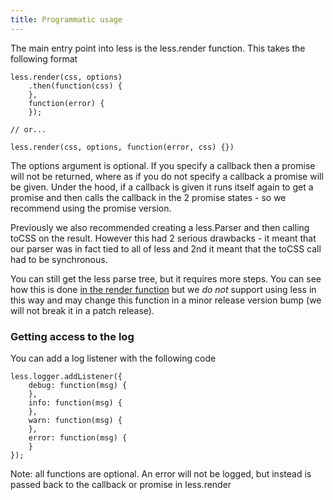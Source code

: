 ```yaml
---
title: Programmatic usage
---
```


The main entry point into less is the less.render function. This takes the following format

```
less.render(css, options)
    .then(function(css) {
    },
    function(error) {
    });

// or...

less.render(css, options, function(error, css) {})
```

The options argument is optional. If you specify a callback then a promise will not be returned, where as if you do not specify a callback a promise will be given.
Under the hood, if a callback is given it runs itself again to get a promise and then calls the callback in the 2 promise states - so we recommend using the promise version.

Previously we also recommended creating a less.Parser and then calling toCSS on the result. However this had 2 serious drawbacks - it meant that our parser was in fact tied to all of less and 2nd it meant that the toCSS call had to be synchronous.

You can still get the less parse tree, but it requires more steps. You can see how this is done [in the render function](https://github.com/less/less.js/blob/master/lib/less/render.js) but we *do not* support using less in this way and may change this function in a minor release version bump (we will not break it in a patch release).

### Getting access to the log

You can add a log listener with the following code

```
less.logger.addListener({
    debug: function(msg) {
    },
    info: function(msg) {
    },
    warn: function(msg) {
    },
    error: function(msg) {
    }
});
```

Note: all functions are optional. An error will not be logged, but instead is passed back to the callback or promise in less.render
